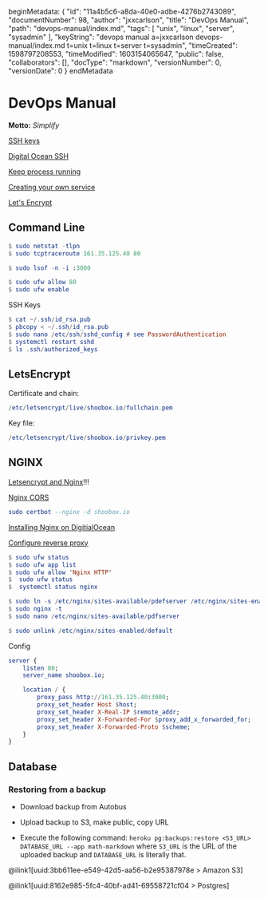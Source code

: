 beginMetadata:
{
    "id": "11a4b5c6-a8da-40e0-adbe-4276b2743089",
    "documentNumber": 98,
    "author": "jxxcarlson",
    "title": "DevOps Manual",
    "path": "devops-manual/index.md",
    "tags": [
        "unix",
        "linux",
        "server",
        "sysadmin"
    ],
    "keyString": "devops manual a=jxxcarlson devops-manual/index.md t=unix t=linux t=server t=sysadmin",
    "timeCreated": 1598797208553,
    "timeModified": 1603154065647,
    "public": false,
    "collaborators": [],
    "docType": "markdown",
    "versionNumber": 0,
    "versionDate": 0
}
endMetadata
# DevOps Manual

**Motto:** *Simplify*

[SSH keys](https://help.ubuntu.com/community/SSH/OpenSSH/Keys)

[Digital Ocean SSH](https://medium.com/sharma02gaurav/digitalocean-ssh-authentication-and-removing-password-login-ee42b54b622f)

[Keep process running](https://ostechnix.com/4-ways-keep-command-running-log-ssh-session/)

[Creating your own service](https://medium.com/@benmorel/creating-a-linux-service-with-systemd-611b5c8b91d6)

[Let's Encrypt](https://letsencrypt.org/)

## Command Line

```elm
$ sudo netstat -tlpn
$ sudo tcptraceroute 161.35.125.40 80

$ sudo lsof -n -i :3000

$ sudo ufw allow 80
$ sudo ufw enable
```
SSH Keys

```elm
$ cat ~/.ssh/id_rsa.pub
$ pbcopy < ~/.ssh/id_rsa.pub
$ sudo nano /etc/ssh/sshd_config # see PasswordAuthentication
$ systemctl restart sshd
$ ls .ssh/authorized_keys
```

## LetsEncrypt

Certificate and chain:

```elm
/etc/letsencrypt/live/shoobox.io/fullchain.pem
```

Key file:

```elm
/etc/letsencrypt/live/shoobox.io/privkey.pem
```

## NGINX

[Letsencrypt and Nginx](https://www.nginx.com/blog/using-free-ssltls-certificates-from-lets-encrypt-with-nginx/)!!!

[Nginx CORS](https://enable-cors.org/server_nginx.html)

```elm
sudo certbot --nginx -d shoobox.io
```

[Installing Nginx on DigitialOcean](https://www.digitalocean.com/community/tutorials/how-to-install-nginx-on-ubuntu-18-04)

[Configure reverse proxy](https://www.digitalocean.com/community/tutorials/how-to-configure-nginx-as-a-web-server-and-reverse-proxy-for-apache-on-one-ubuntu-16-04-server)

```elm
$ sudo ufw status
$ sudo ufw app list
$ sudo ufw allow 'Nginx HTTP'
$  sudo ufw status
$  systemctl status nginx

$ sudo ln -s /etc/nginx/sites-available/pdefserver /etc/nginx/sites-enabled/pdfserver
$ sudo nginx -t
$ sudo nano /etc/nginx/sites-available/pdfserver

$ sudo unlink /etc/nginx/sites-enabled/default
```

Config

```elm
server {
    listen 80;
    server_name shoobox.io;

    location / {
        proxy_pass http://161.35.125.40:3000;
        proxy_set_header Host $host;
        proxy_set_header X-Real-IP $remote_addr;
        proxy_set_header X-Forwarded-For $proxy_add_x_forwarded_for;
        proxy_set_header X-Forwarded-Proto $scheme;
    }
}
```


## Database 

###  Restoring from a backup 

- Download backup from Autobus

- Upload backup to S3, make public, copy URL

- Execute the following command: 
`heroku pg:backups:restore <S3_URL> DATABASE_URL --app math-markdown` where `S3_URL` is the URL of the uploaded backup  and `DATABASE_URL` is literally that.


@ilink1[uuid:3bb611ee-e549-42d5-aa56-b2e95387978e > Amazon S3]


@ilink1[uuid:8162e985-5fc4-40bf-ad41-69558721cf04 > Postgres]

